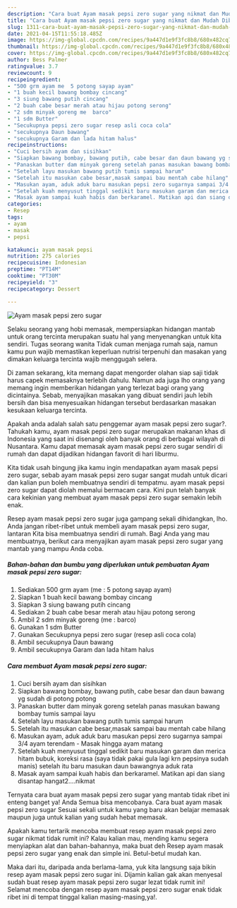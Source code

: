 ```yaml
---
description: "Cara buat Ayam masak pepsi zero sugar yang nikmat dan Mudah Dibuat"
title: "Cara buat Ayam masak pepsi zero sugar yang nikmat dan Mudah Dibuat"
slug: 1311-cara-buat-ayam-masak-pepsi-zero-sugar-yang-nikmat-dan-mudah-dibuat
date: 2021-04-15T11:55:18.485Z
image: https://img-global.cpcdn.com/recipes/9a447d1e9f3fc8b8/680x482cq70/ayam-masak-pepsi-zero-sugar-foto-resep-utama.jpg
thumbnail: https://img-global.cpcdn.com/recipes/9a447d1e9f3fc8b8/680x482cq70/ayam-masak-pepsi-zero-sugar-foto-resep-utama.jpg
cover: https://img-global.cpcdn.com/recipes/9a447d1e9f3fc8b8/680x482cq70/ayam-masak-pepsi-zero-sugar-foto-resep-utama.jpg
author: Bess Palmer
ratingvalue: 3.7
reviewcount: 9
recipeingredient:
- "500 grm ayam me  5 potong sayap ayam"
- "1 buah kecil bawang bombay cincang"
- "3 siung bawang putih cincang"
- "2 buah cabe besar merah atau hijau potong serong"
- "2 sdm minyak goreng me  barco"
- "1 sdm Butter"
- "Secukupnya pepsi zero sugar resep asli coca cola"
- "secukupnya Daun bawang"
- "secukupnya Garam dan lada hitam halus"
recipeinstructions:
- "Cuci bersih ayam dan sisihkan"
- "Siapkan bawang bombay, bawang putih, cabe besar dan daun bawang yg sudah di potong potong"
- "Panaskan butter dam minyak goreng setelah panas masukan bawang bombay tumis sampai layu"
- "Setelah layu masukan bawang putih tumis sampai harum"
- "Setelah itu masukan cabe besar,masak sampai bau mentah cabe hilang"
- "Masukan ayam, aduk aduk baru masukan pepsi zero sugarnya sampai 3/4 ayam terendam Masak hingga ayam matang"
- "Setelah kuah menyusut tinggal sedikit baru masukan garam dan merica hitam bubuk, koreksi rasa (saya tidak pakai gula lagi krn pepsinya sudah manis) setelah itu baru masukan daun bawangnya aduk rata"
- "Masak ayam sampai kuah habis dan berkaramel. Matikan api dan siang disantap hangat2....nikmat"
categories:
- Resep
tags:
- ayam
- masak
- pepsi

katakunci: ayam masak pepsi 
nutrition: 275 calories
recipecuisine: Indonesian
preptime: "PT14M"
cooktime: "PT30M"
recipeyield: "3"
recipecategory: Dessert

---
```



![Ayam masak pepsi zero sugar](https://img-global.cpcdn.com/recipes/9a447d1e9f3fc8b8/680x482cq70/ayam-masak-pepsi-zero-sugar-foto-resep-utama.jpg)

Selaku seorang yang hobi memasak, mempersiapkan hidangan mantab untuk orang tercinta merupakan suatu hal yang menyenangkan untuk kita sendiri. Tugas seorang  wanita Tidak cuman menjaga rumah saja, namun kamu pun wajib memastikan keperluan nutrisi terpenuhi dan masakan yang dimakan keluarga tercinta wajib menggugah selera.

Di zaman  sekarang, kita memang dapat mengorder olahan siap saji tidak harus capek memasaknya terlebih dahulu. Namun ada juga lho orang yang memang ingin memberikan hidangan yang terlezat bagi orang yang dicintainya. Sebab, menyajikan masakan yang dibuat sendiri jauh lebih bersih dan bisa menyesuaikan hidangan tersebut berdasarkan masakan kesukaan keluarga tercinta. 



Apakah anda adalah salah satu penggemar ayam masak pepsi zero sugar?. Tahukah kamu, ayam masak pepsi zero sugar merupakan makanan khas di Indonesia yang saat ini disenangi oleh banyak orang di berbagai wilayah di Nusantara. Kamu dapat memasak ayam masak pepsi zero sugar sendiri di rumah dan dapat dijadikan hidangan favorit di hari liburmu.

Kita tidak usah bingung jika kamu ingin mendapatkan ayam masak pepsi zero sugar, sebab ayam masak pepsi zero sugar sangat mudah untuk dicari dan kalian pun boleh membuatnya sendiri di tempatmu. ayam masak pepsi zero sugar dapat diolah memalui bermacam cara. Kini pun telah banyak cara kekinian yang membuat ayam masak pepsi zero sugar semakin lebih enak.

Resep ayam masak pepsi zero sugar juga gampang sekali dihidangkan, lho. Anda jangan ribet-ribet untuk membeli ayam masak pepsi zero sugar, lantaran Kita bisa membuatnya sendiri di rumah. Bagi Anda yang mau membuatnya, berikut cara menyajikan ayam masak pepsi zero sugar yang mantab yang mampu Anda coba.

<!--inarticleads1-->

##### Bahan-bahan dan bumbu yang diperlukan untuk pembuatan Ayam masak pepsi zero sugar:

1. Sediakan 500 grm ayam (me : 5 potong sayap ayam)
1. Siapkan 1 buah kecil bawang bombay cincang
1. Siapkan 3 siung bawang putih cincang
1. Sediakan 2 buah cabe besar merah atau hijau potong serong
1. Ambil 2 sdm minyak goreng (me : barco)
1. Gunakan 1 sdm Butter
1. Gunakan Secukupnya pepsi zero sugar (resep asli coca cola)
1. Ambil secukupnya Daun bawang
1. Ambil secukupnya Garam dan lada hitam halus




<!--inarticleads2-->

##### Cara membuat Ayam masak pepsi zero sugar:

1. Cuci bersih ayam dan sisihkan
1. Siapkan bawang bombay, bawang putih, cabe besar dan daun bawang yg sudah di potong potong
1. Panaskan butter dam minyak goreng setelah panas masukan bawang bombay tumis sampai layu
1. Setelah layu masukan bawang putih tumis sampai harum
1. Setelah itu masukan cabe besar,masak sampai bau mentah cabe hilang
1. Masukan ayam, aduk aduk baru masukan pepsi zero sugarnya sampai 3/4 ayam terendam - Masak hingga ayam matang
1. Setelah kuah menyusut tinggal sedikit baru masukan garam dan merica hitam bubuk, koreksi rasa (saya tidak pakai gula lagi krn pepsinya sudah manis) setelah itu baru masukan daun bawangnya aduk rata
1. Masak ayam sampai kuah habis dan berkaramel. Matikan api dan siang disantap hangat2....nikmat




Ternyata cara buat ayam masak pepsi zero sugar yang mantab tidak ribet ini enteng banget ya! Anda Semua bisa mencobanya. Cara buat ayam masak pepsi zero sugar Sesuai sekali untuk kamu yang baru akan belajar memasak maupun juga untuk kalian yang sudah hebat memasak.

Apakah kamu tertarik mencoba membuat resep ayam masak pepsi zero sugar nikmat tidak rumit ini? Kalau kalian mau, mending kamu segera menyiapkan alat dan bahan-bahannya, maka buat deh Resep ayam masak pepsi zero sugar yang enak dan simple ini. Betul-betul mudah kan. 

Maka dari itu, daripada anda berlama-lama, yuk kita langsung saja bikin resep ayam masak pepsi zero sugar ini. Dijamin kalian gak akan menyesal sudah buat resep ayam masak pepsi zero sugar lezat tidak rumit ini! Selamat mencoba dengan resep ayam masak pepsi zero sugar enak tidak ribet ini di tempat tinggal kalian masing-masing,ya!.

